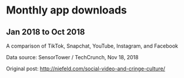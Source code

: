 <h1>Monthly app downloads</h1>

<h2>Jan 2018 to Oct 2018</h2>

A comparison of TikTok, Snapchat, YouTube, Instagram, and Facebook

Data source: SensorTower / TechCrunch, Nov 18, 2018

Original post: http://niefeld.com/social-video-and-cringe-culture/
